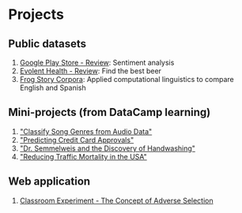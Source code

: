 # Projects

## Public datasets
1. [Google Play Store - Review](https://github.com/Noel-Ocean/Projects/blob/main/GooglePlayStore_ReviewSentiment.ipynb): Sentiment analysis
2. [Evolent Health - Review](https://github.com/Noel-Ocean/Projects/blob/main/EvolentHealth_BestBeer.ipynb): Find the best beer
3. [Frog Story Corpora](https://github.com/Noel-Ocean/Projects_Selected/tree/main/Frog%20Story%20Corpora): Applied computational linguistics to compare English and Spanish

## Mini-projects (from DataCamp learning)
1. ["Classify Song Genres from Audio Data"](https://app.datacamp.com/workspace/w/0522f101-c693-4e65-9ee6-84f9336abdd8)
2. ["Predicting Credit Card Approvals"](https://app.datacamp.com/workspace/w/987694ac-5427-4908-911a-281df810a383)
3. ["Dr. Semmelweis and the Discovery of Handwashing"](https://app.datacamp.com/workspace/w/b566287d-0203-42ea-8191-9f172041c99c)
4. ["Reducing Traffic Mortality in the USA"](https://app.datacamp.com/workspace/w/0c047820-b16d-4e85-a214-cc9b90d40bd9)

## Web application
1. [Classroom Experiment - The Concept of Adverse Selection](https://github.com/Noel-Ocean/HealthEconomics_AdverseSelectionExperiment)
